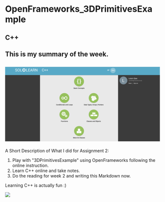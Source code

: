 # OpenFrameworks_3DPrimitivesExample
## C++
## This is my summary of the week.
## ![](https://github.com/VictoriaLXQian/OpenFrameWorks/blob/master/Others/Module%203-6.png)
A Short Description of What I did for Assignment 2:

1. Play with "3DPrimitivesExample" using OpenFrameworks following the online instruction.
2. Learn C++ online and take notes.
3. Do the reading for week 2 and writing this Markdown now.

Learning C++ is actually fun :)

![](https://github.com/VictoriaLXQian/OpenFrameWorks/blob/master/Others/Assign2.gif)
    
